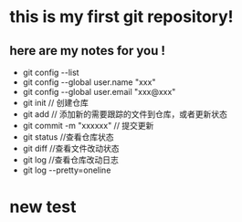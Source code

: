 # this is my first git repository!

## here are my notes for you !

- git config --list
- git config --global user.name "xxx"
- git config --global user.email "xxx@xxx"
- git init // 创建仓库
- git add // 添加新的需要跟踪的文件到仓库，或者更新状态
- git commit -m "xxxxxx" // 提交更新
- git status //查看仓库状态
- git diff //查看文件改动状态
- git log //查看仓库改动日志
- git log --pretty=oneline

# new test